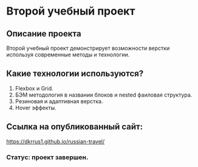 # Второй учебный проект

## Описание проекта
Второй учебный проект демонстрирует возможности верстки используя современные методы и технологии.

## Какие технологии используются?
1. Flexbox и Grid.
2. БЭМ методология в названии блоков и nested фаиловая структура.
3. Резиновая и адаптивная верстка.
4. Hover эффекты.

## Ссылка на опубликованный сайт:
https://dkrrus1.github.io/russian-travel/

### Статус: проект завершен.

